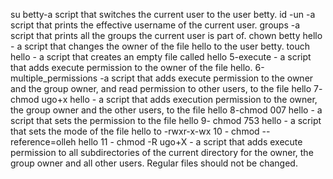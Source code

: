 su betty-a script that switches the current user to the user betty.
id -un -a script that prints the effective username of the current user.
groups -a script that prints all the groups the current user is part of.
chown betty hello - a script that changes the owner of the file hello to the user betty.
touch hello -  a script that creates an empty file called hello
5-execute - a script that adds execute permission to the owner of the file hello.
6-multiple_permissions -a script that adds execute permission to the owner and the group owner, and read permission to other users, to the file hello
7- chmod ugo+x hello - a script that adds execution permission to the owner, the group owner and the other users, to the file hello
8-chmod 007 hello - a script that sets the permission to the file hello
9- chmod 753 hello -  a script that sets the mode of the file hello to -rwxr-x-wx
10 - chmod --reference=olleh hello
11 - chmod -R ugo+X - a script that adds execute permission to all subdirectories of the current directory for the owner, the group owner and all other users. Regular files should not be changed. 
